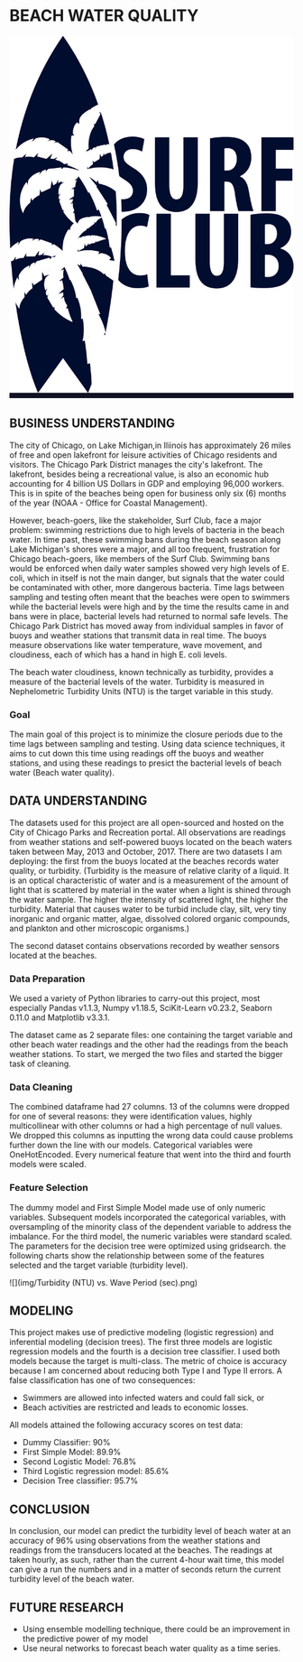 # BEACH WATER QUALITY

![SurfClubLogo](img/SurfClubLogo.jpg)

## BUSINESS UNDERSTANDING
The city of Chicago, on Lake Michigan,in Iliinois has approximately 26 miles of free and open lakefront for leisure activities of Chicago residents and visitors. The Chicago Park District manages the city's lakefront.
The lakefront, besides being a recreational value, is also an economic hub accounting for 4 billion US Dollars in GDP and employing 96,000 workers. This is in spite of the beaches being open for business only six (6) months of the year (NOAA - Office for Coastal Management). 

However, beach-goers, like the stakeholder, Surf Club, face a major problem: swimming restrictions due to high levels of bacteria in the beach water. 
In time past, these swimming bans during the beach season along Lake Michigan's shores were a major, and all too frequent, frustration for Chicago beach-goers, like members of the Surf Club. Swimming bans would be enforced when daily water samples showed very high levels of E. coli, which in itself is not the main danger, but signals that the water could be contaminated with other, more dangerous bacteria. Time lags between sampling and testing often meant that the beaches were open to swimmers while the bacterial levels were high and by the time the results came in and bans were in place, bacterial levels had returned to normal safe levels. The Chicago Park District has moved away from individual samples in favor of buoys and weather stations that transmit data in real time. The buoys measure observations like water temperature, wave movement, and cloudiness, each of which has a hand in high E. coli levels.

The beach water cloudiness, known technically as turbidity, provides a measure of the bacterial levels of the water. Turbidity is measured in Nephelometric Turbidity Units (NTU) is the target variable in this study. 

### Goal
The main goal of this project is to minimize the closure periods due to the time lags between sampling and testing. Using data science techniques, it aims to cut down this time using readings off the buoys and weather stations, and using these readings to presict the bacterial levels of beach water (Beach water quality).

## DATA UNDERSTANDING
The datasets used for this project are all open-sourced and hosted on the City of Chicago Parks and Recreation portal. All observations are readings from weather stations and self-powered buoys located on the beach waters taken between May, 2013 and October, 2017. There are two datasets I am deploying: the first from the buoys located at the beaches records water quality, or turbidity. (Turbidity is the measure of relative clarity of a liquid. It is an optical characteristic of water and is a measurement of the amount of light that is scattered by material in the water when a light is shined through the water sample. The higher the intensity of scattered light, the higher the turbidity. Material that causes water to be turbid include clay, silt, very tiny inorganic and organic matter, algae, dissolved colored organic compounds, and plankton and other microscopic organisms.)

The second dataset contains observations recorded by weather sensors located at the beaches.

### Data Preparation
We used a variety of Python libraries to carry-out this project, most especially Pandas v1.1.3, Numpy v1.18.5, SciKit-Learn v0.23.2, Seaborn 0.11.0  and Matplotlib v3.3.1.

The dataset came as 2 separate files: one containing the target variable and other beach water readings and the other had the readings from the beach weather stations. To start, we merged the two files and started the bigger task of cleaning.

### Data Cleaning
The combined dataframe had 27 columns. 13 of the columns were dropped for one of several reasons: they were identification values, highly multicollinear with other columns or had a high percentage of null values.  We dropped this columns as inputting the wrong data could cause problems further down the line with our models. Categorical variables were OneHotEncoded. Every numerical feature that went into the third and fourth models were scaled.

### Feature Selection
The dummy model and First Simple Model made use of only numeric variables. Subsequent models incorporated the categorical variables, with oversampling of the minority class of the dependent variable to address the imbalance. For the third model, the numeric variables were standard scaled. The parameters for the decision tree were optimized using gridsearch.
the following charts show the relationship between some of the features selected and the target variable (turbidity level).

![](img/Turbidity (NTU) vs. Wave Period (sec).png)





## MODELING
This project makes use of predictive modeling (logistic regression) and inferential modeling (decision trees). The first three models are logistic regression models and the fourth is a decision tree classifier.  I used both models because the target is multi-class. The metric of choice is accuracy because I am concerned about reducing both Type I and Type II errors. A false classification has one of two consequences:
- Swimmers are allowed into infected waters and could fall sick, or
- Beach activities are restricted and leads to economic losses.

All models attained the following accuracy scores on test data:
- Dummy Classifier:    90%
- First Simple Model:   89.9%
- Second Logistic Model:    76.8%
- Third Logistic regression model:    85.6%
- Decision Tree classifier:   95.7%

## CONCLUSION
In conclusion, our model can predict the turbidity level of beach water at an accuracy of 96% using observations from the weather stations and readings from the transducers located at the beaches. The readings at taken hourly, as such, rather than the current 4-hour wait time, this model can give a run the numbers and in a matter of seconds return the current turbidity level of the beach water.

## FUTURE RESEARCH
- Using ensemble modelling technique, there could be an improvement in the predictive power of my model
- Use neural networks to forecast beach water quality as a time series.

